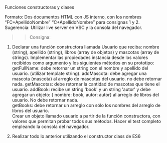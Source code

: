 Funciones constructoras y clases

Formato: Dos documentos HTML con JS interno, con los nombres “FC+ApellidoNombre” “C+ApellidoNombre” para consignas 1 y 2.
Sugerencia: Utilizar live server en VSC y la consola del navegador.

>> Consigna: 
1) Declarar una función constructora llamada Usuario que reciba: nombre (string), apellido (string), libros (array de objetos) y mascotas (array de strings). 
Implementar las propiedades instancia desde los valores recibidos como argumento y los siguientes métodos en su prototipo:
getFullName: debe retornar un string con el nombre y apellido del usuario. (utilizar template string).
addMascota: debe agregar una mascota (mascota) al arreglo de mascotas del usuario. no debe retornar nada.
getMascotas: debe retornar la cantidad de mascotas que tiene el usuario.
addBook: recibe un string 'book' y un string 'autor' y debe agregar un objeto: { nombre: book, autor: autor} al arreglo de libros del usuario. No debe retornar nada.      
getBooks: debe retornar un arreglo con sólo los nombres del arreglo de libros del usuario.  
Crear un objeto llamado usuario a partir de la función constructora, con valores que permitan probar todos sus métodos. Hacer el test completo empleando la consola del navegador.

2) Realizar todo lo anterior utilizando el constructor class de ES6
